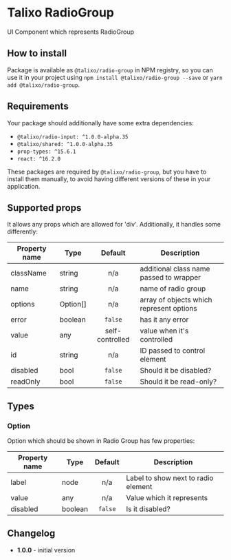 # Talixo RadioGroup

UI Component which represents RadioGroup

## How to install

Package is available as `@talixo/radio-group` in NPM registry, so you can use it in your project
using `npm install @talixo/radio-group --save` or `yarn add @talixo/radio-group`.

## Requirements

Your package should additionally have some extra dependencies:

- `@talixo/radio-input: ^1.0.0-alpha.35`
- `@talixo/shared: ^1.0.0-alpha.35`
- `prop-types: ^15.6.1`
- `react: ^16.2.0`

These packages are required by `@talixo/radio-group`, but you have to install them manually,
to avoid having different versions of these in your application.

## Supported props

It allows any props which are allowed for 'div'. Additionally, it handles some differently:

Property name | Type     | Default         | Description
--------------|----------|:---------------:|--------------------------------
className     | string   | n/a             | additional class name passed to wrapper
name          | string   | n/a             | name of radio group
options       | Option[] | n/a             | array of objects which represent options
error         | boolean  | `false`         | has it any error
value         | any      | self-controlled | value when it's controlled
id            | string   | n/a             | ID passed to control element
disabled      | bool     | `false`         | Should it be disabled?
readOnly      | bool     | `false`         | Should it be read-only?

## Types

### Option

Option which should be shown in Radio Group has few properties:

Property name | Type      | Default | Description
--------------|-----------|:-------:|--------------------------------
label         | node      | n/a     | Label to show next to radio element
value         | any       | n/a     | Value which it represents
disabled      | boolean   | `false` | Is it disabled?


## Changelog

- **1.0.0** - initial version

